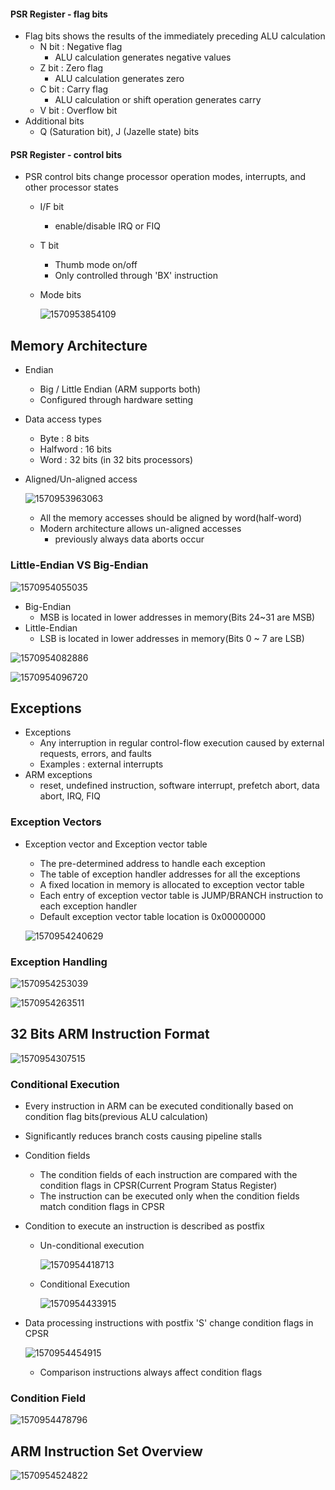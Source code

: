 #### PSR Register - flag bits

- Flag bits shows the results of the immediately preceding ALU calculation
  - N bit : Negative flag
    - ALU calculation generates negative values
  - Z bit : Zero flag
    - ALU calculation generates zero
  - C bit : Carry flag
    - ALU calculation or shift operation generates carry
  - V bit : Overflow bit
- Additional bits
  - Q (Saturation bit), J (Jazelle state) bits

#### PSR Register - control bits

- PSR control bits change processor operation modes, interrupts, and other processor states

  - I/F bit

    - enable/disable IRQ or FIQ

  - T bit

    - Thumb mode on/off
    - Only controlled through 'BX' instruction

  - Mode bits

    ![1570953854109](C:\Users\user\AppData\Roaming\Typora\typora-user-images\1570953854109.png)

## Memory Architecture

- Endian

  - Big / Little Endian (ARM supports both)
  - Configured through hardware setting

- Data access types

  - Byte : 8 bits
  - Halfword : 16 bits
  - Word : 32 bits (in 32 bits processors)

- Aligned/Un-aligned access

  ![1570953963063](C:\Users\user\AppData\Roaming\Typora\typora-user-images\1570953963063.png)

  - All the memory accesses should be aligned by word(half-word)
  - Modern architecture allows un-aligned accesses
    - previously always data aborts occur

### Little-Endian VS Big-Endian

![1570954055035](C:\Users\user\AppData\Roaming\Typora\typora-user-images\1570954055035.png)

- Big-Endian	
  - MSB is located in lower addresses in memory(Bits 24~31 are MSB)
- Little-Endian
  - LSB is located in lower addresses in memory(Bits 0 ~ 7 are LSB)

![1570954082886](C:\Users\user\AppData\Roaming\Typora\typora-user-images\1570954082886.png)

![1570954096720](C:\Users\user\AppData\Roaming\Typora\typora-user-images\1570954096720.png)

## Exceptions

- Exceptions
  - Any interruption in regular control-flow execution caused by external requests, errors, and faults
  - Examples : external interrupts
- ARM exceptions
  - reset, undefined instruction, software interrupt, prefetch abort, data abort, IRQ, FIQ

### Exception Vectors

- Exception vector and Exception vector table

  - The pre-determined address to handle each exception
  - The table of exception handler addresses for all the exceptions
  - A fixed location in memory is allocated to exception vector table
  - Each entry of exception vector table is JUMP/BRANCH instruction to each exception handler
  - Default exception vector table location is 0x00000000

  ![1570954240629](C:\Users\user\AppData\Roaming\Typora\typora-user-images\1570954240629.png)

### Exception Handling

![1570954253039](C:\Users\user\AppData\Roaming\Typora\typora-user-images\1570954253039.png)

![1570954263511](C:\Users\user\AppData\Roaming\Typora\typora-user-images\1570954263511.png)

## 32 Bits ARM Instruction Format

![1570954307515](C:\Users\user\AppData\Roaming\Typora\typora-user-images\1570954307515.png)

### Conditional Execution

- Every instruction in ARM can be executed conditionally based on condition flag bits(previous ALU calculation)

- Significantly reduces branch costs causing pipeline stalls

- Condition fields

  - The condition fields of each instruction are compared with the condition flags in CPSR(Current Program Status Register)
  - The instruction can be executed only when the condition fields match condition flags in CPSR

- Condition to execute an instruction is described as postfix

  - Un-conditional execution

    ![1570954418713](C:\Users\user\AppData\Roaming\Typora\typora-user-images\1570954418713.png)

  - Conditional Execution

    ![1570954433915](C:\Users\user\AppData\Roaming\Typora\typora-user-images\1570954433915.png)

- Data processing instructions with postfix 'S' change condition flags in CPSR

  ![1570954454915](C:\Users\user\AppData\Roaming\Typora\typora-user-images\1570954454915.png)

  - Comparison instructions always affect condition flags

### Condition Field

![1570954478796](C:\Users\user\AppData\Roaming\Typora\typora-user-images\1570954478796.png)

## ARM Instruction Set Overview

![1570954524822](C:\Users\user\AppData\Roaming\Typora\typora-user-images\1570954524822.png)